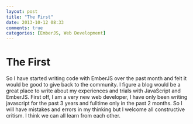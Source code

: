 ```yaml
---
layout: post
title: "The First"
date: 2013-10-12 08:33
comments: true
categories: [EmberJS, Web Development]
---
```


# The First

So I have started writing code with EmberJS over the past month and felt it would be good to give back to the community.  I figure a blog would be a great place to write about my experiences and trials with JavaScript and EmberJS.
First off, I am a very new web developer, I have only been writing javascript for the past 3 years and fulltime only in the past 2 months.  So I will have mistakes and errors in my thinking but I welcome all constructive critism.  I think we can all learn from each other.

